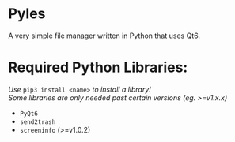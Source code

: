# Pyles
A very simple file manager written in Python that uses Qt6.

# Required Python Libraries:
_Use_ `pip3 install <name>` _to install a library!_
<br>_Some libraries are only needed past certain versions (eg. >=v1.x.x)_
- `PyQt6`
- `send2trash`
- `screeninfo` (>=v1.0.2)
